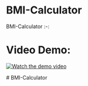 # BMI-Calculator



BMI-Calculator
:-:
 

# Video Demo:

[![Watch the demo video](https://img.youtube.com/vi/dQw4w9WgXcQ/0.jpg)](https://github.com/user-attachments/assets/3a772dcf-fac8-472b-ab62-1cbd98bae65b)

#   B M I - C a l c u l a t o r 
